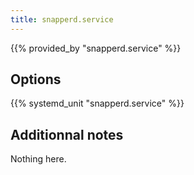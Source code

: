```yaml
---
title: snapperd.service
---
```


{{% provided_by "snapperd.service" %}}

## Options

{{% systemd_unit "snapperd.service" %}}

## Additionnal notes

Nothing here.